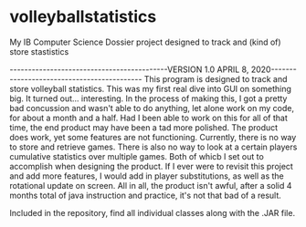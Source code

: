 # volleyballstatistics
My IB Computer Science Dossier project designed to track and (kind of) store stastistics

-------------------------------------------VERSION 1.0 APRIL 8, 2020-------------------------------------------
This program is designed to track and store volleyball statistics. This was my first real dive into GUI on something big. It turned out... interesting. In the process of making this, I got a pretty bad concussion and wasn't able to do anything, let alone work on my code, for about a month and a half. Had I been able to work on this for all of that time, the end product may have been a tad more polished. The product does work, yet some features are not functioning. Currently, there is no way to store and retrieve games. There is also no way to look at a certain players cumulative statistics over multiple games. Both of whicb I set out to accomplish when designing the product. If I ever were to revisit this project and add more features, I would add in player substitutions, as well as the rotational update on screen. All in all, the product isn't awful, after a solid 4 months total of java instruction and practice, it's not that bad of a result. 

Included in the repository, find all individual classes along with the .JAR file.
